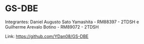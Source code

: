 # GS-DBE

Integrantes:
Daniel Augusto Sato Yamashita - RM88397 - 2TDSH e
Guilherme Arevalo Botino - RM89072 - 2TDSH

Link: https://github.com/YDan08/GS-DBE
